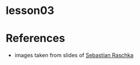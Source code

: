 # lesson03

# References

- images taken from slides of [Sebastian Raschka](https://sebastianraschka.com/resources/ml-lectures-1.html#l02-nearest-neighbor-methods)
